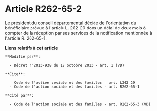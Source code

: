# Article R262-65-2

Le président du conseil départemental décide de l'orientation du bénéficiaire prévue à l'article L. 262-29 dans un délai de
deux mois à compter de la réception par ses services de la notification mentionnée à l'article R. 262-65-1.

**Liens relatifs à cet article**

	**Modifié par**:

	  - Décret n°2013-938 du 18 octobre 2013 - art. 1 (VD)

	**Cite**:

	  - Code de l'action sociale et des familles - art. L262-29
	  - Code de l'action sociale et des familles - art. R262-65-1

	**Cité par**:

	  - Code de l'action sociale et des familles - art. R262-65-3 (VD)
